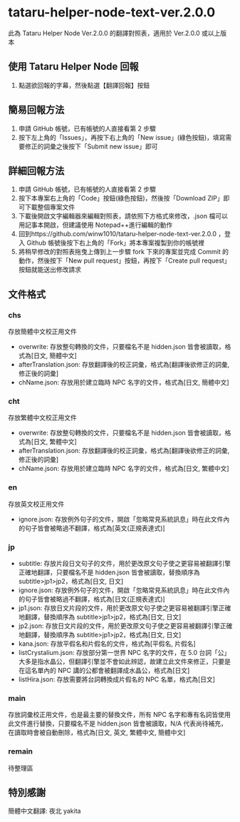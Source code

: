 # tataru-helper-node-text-ver.2.0.0

此為 Tataru Helper Node Ver.2.0.0 的翻譯對照表，適用於 Ver.2.0.0 或以上版本

## 使用 Tataru Helper Node 回報

1. 點選欲回報的字幕，然後點選【翻譯回報】按鈕

## 簡易回報方法

1. 申請 GitHub 帳號，已有帳號的人直接看第 2 步驟
2. 按下左上角的「Issues」，再按下右上角的「New issue」(綠色按鈕)，填寫需要修正的詞彙之後按下「Submit new issue」即可

## 詳細回報方法

1. 申請 GitHub 帳號，已有帳號的人直接看第 2 步驟
2. 按下本專案右上角的「Code」按鈕(綠色按鈕)，然後按「Download ZIP」即可下載整個專案文件
3. 下載後開啟文字編輯器來編輯對照表，請依照下方格式來修改，.json 檔可以用記事本開啟，但建議使用 Notepad++進行編輯的動作
4. 回到https://github.com/winw1010/tataru-helper-node-text-ver.2.0.0 ，登入 Github 帳號後按下右上角的「Fork」將本專案複製到你的帳號裡
5. 將稍早修改的對照表拖曳上傳到上一步驟 fork 下來的專案並完成 Commit 的動作，然後按下「New pull request」按鈕，再按下「Create pull request」按鈕就能送出修改請求

## 文件格式

### chs

存放簡體中文校正用文件

-   overwrite: 存放整句轉換的文件，只要檔名不是 hidden.json 皆會被讀取，格式為[日文, 簡體中文]
-   afterTranslation.json: 存放翻譯後的校正詞彙，格式為[翻譯後欲修正的詞彙, 修正後的詞彙]
-   chName.json: 存放用於建立臨時 NPC 名字的文件，格式為[日文, 簡體中文]

### cht

存放繁體中文校正用文件

-   overwrite: 存放整句轉換的文件，只要檔名不是 hidden.json 皆會被讀取，格式為[日文, 繁體中文]
-   afterTranslation.json: 存放翻譯後的校正詞彙，格式為[翻譯後欲修正的詞彙, 修正後的詞彙]
-   chName.json: 存放用於建立臨時 NPC 名字的文件，格式為[日文, 繁體中文]

### en

存放英文校正用文件

-   ignore.json: 存放例外句子的文件，開啟「忽略常見系統訊息」時在此文件內的句子皆會被略過不翻譯，格式為[英文(正規表達式)]

### jp

-   subtitle: 存放片段日文句子的文件，用於更改原文句子使之更容易被翻譯引擎正確地翻譯，只要檔名不是 hidden.json 皆會被讀取，替換順序為 subtitle>jp1>jp2，格式為[日文, 日文]
-   ignore.json: 存放例外句子的文件，開啟「忽略常見系統訊息」時在此文件內的句子皆會被略過不翻譯，格式為[日文(正規表達式)]
-   jp1.json: 存放日文片段的文件，用於更改原文句子使之更容易被翻譯引擎正確地翻譯，替換順序為 subtitle>jp1>jp2，格式為[日文, 日文]
-   jp2.json: 存放日文片段的文件，用於更改原文句子使之更容易被翻譯引擎正確地翻譯，替換順序為 subtitle>jp1>jp2，格式為[日文, 日文]
-   kana.json: 存放平假名和片假名的文件，格式為[平假名, 片假名]
-   listCrystalium.json: 存放部分第一世界 NPC 名字的文件，在 5.0 台詞「公」大多是指水晶公，但翻譯引擎並不會如此辨認，故建立此文件來修正，只要是在這名單內的 NPC 講的公都會被翻譯成水晶公，格式為[日文]
-   listHira.json: 存放需要將台詞轉換成片假名的 NPC 名單，格式為[日文]

### main

存放詞彙校正用文件，也是最主要的替換文件，所有 NPC 名字和專有名詞皆使用此文件進行替換，只要檔名不是 hidden.json 皆會被讀取，N/A 代表尚待補充，在讀取時會被自動刪除，格式為[日文, 英文, 繁體中文, 簡體中文]

### remain

待整理區

## 特別感謝

簡體中文翻譯: 夜北 yakita
